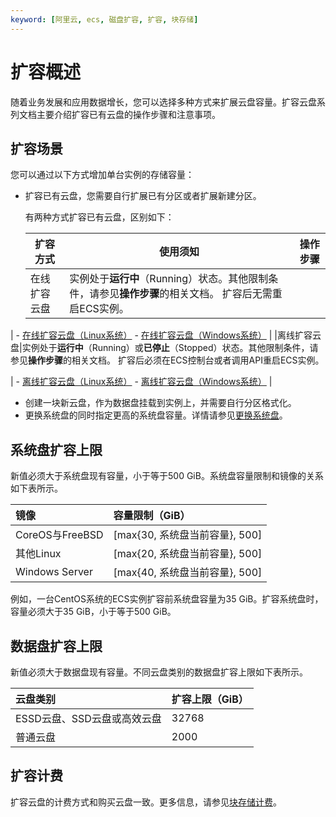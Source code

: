 ```yaml
---
keyword: [阿里云, ecs, 磁盘扩容, 扩容, 块存储]
---
```


# 扩容概述

随着业务发展和应用数据增长，您可以选择多种方式来扩展云盘容量。扩容云盘系列文档主要介绍扩容已有云盘的操作步骤和注意事项。

## 扩容场景

您可以通过以下方式增加单台实例的存储容量：

-   扩容已有云盘，您需要自行扩展已有分区或者扩展新建分区。

    有两种方式扩容已有云盘，区别如下：

    |扩容方式|使用须知|操作步骤|
    |----|----|----|
    |在线扩容云盘|实例处于**运行中**（Running）状态。其他限制条件，请参见**操作步骤**的相关文档。 扩容后无需重启ECS实例。

|    -   [在线扩容云盘（Linux系统）](/cn.zh-CN/块存储/扩容云盘/在线扩容云盘（Linux系统）.md)
    -   [在线扩容云盘（Windows系统）](/cn.zh-CN/块存储/扩容云盘/在线扩容云盘（Windows系统）.md) |
    |离线扩容云盘|实例处于**运行中**（Running）或**已停止**（Stopped）状态。其他限制条件，请参见**操作步骤**的相关文档。 扩容后必须在ECS控制台或者调用API重启ECS实例。

|    -   [离线扩容云盘（Linux系统）](/cn.zh-CN/块存储/扩容云盘/离线扩容云盘（Linux系统）.md)
    -   [离线扩容云盘（Windows系统）](/cn.zh-CN/块存储/扩容云盘/离线扩容云盘（Windows系统）.md) |

-   创建一块新云盘，作为数据盘挂载到实例上，并需要自行分区格式化。
-   更换系统盘的同时指定更高的系统盘容量。详情请参见[更换系统盘](/cn.zh-CN/块存储/云盘基础操作/更换系统盘/更换系统盘（公共镜像）.md)。

## 系统盘扩容上限

新值必须大于系统盘现有容量，小于等于500 GiB。系统盘容量限制和镜像的关系如下表所示。

|镜像|容量限制（GiB）|
|:-|:--------|
|CoreOS与FreeBSD|\[max\{30, 系统盘当前容量\}, 500\]|
|其他Linux|\[max\{20, 系统盘当前容量\}, 500\]|
|Windows Server|\[max\{40, 系统盘当前容量\}, 500\]|

例如，一台CentOS系统的ECS实例扩容前系统盘容量为35 GiB。扩容系统盘时，容量必须大于35 GiB，小于等于500 GiB。

## 数据盘扩容上限

新值必须大于数据盘现有容量。不同云盘类别的数据盘扩容上限如下表所示。

|云盘类别|扩容上限（GiB）|
|:---|:--------|
|ESSD云盘、SSD云盘或高效云盘|32768|
|普通云盘|2000|

## 扩容计费

扩容云盘的计费方式和购买云盘一致。更多信息，请参见[块存储计费](/cn.zh-CN/产品计费/计费项/块存储计费.md)。

